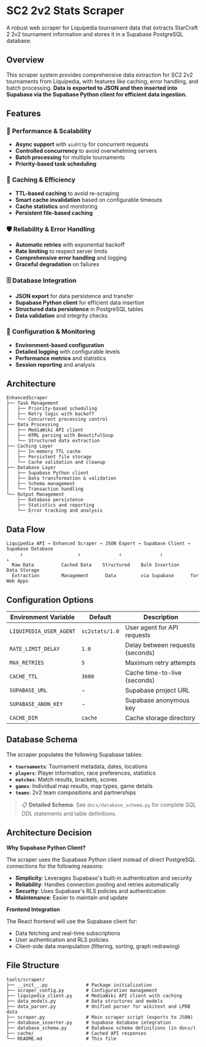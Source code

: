 # SC2 2v2 Stats Scraper

A robust web scraper for Liquipedia tournament data that extracts StarCraft 2 2v2 tournament information and stores it in a Supabase PostgreSQL database.

## Overview

This scraper system provides comprehensive data extraction for SC2 2v2 tournaments from Liquipedia, with features like caching, error handling, and batch processing. **Data is exported to JSON and then inserted into Supabase via the Supabase Python client for efficient data ingestion.**

## Features

### 🚀 **Performance & Scalability**
- **Async support** with `aiohttp` for concurrent requests
- **Controlled concurrency** to avoid overwhelming servers
- **Batch processing** for multiple tournaments
- **Priority-based task scheduling**

### 💾 **Caching & Efficiency**
- **TTL-based caching** to avoid re-scraping
- **Smart cache invalidation** based on configurable timeouts
- **Cache statistics** and monitoring
- **Persistent file-based caching**

### 🛡️ **Reliability & Error Handling**
- **Automatic retries** with exponential backoff
- **Rate limiting** to respect server limits
- **Comprehensive error handling** and logging
- **Graceful degradation** on failures

### 🗄️ **Database Integration**
- **JSON export** for data persistence and transfer
- **Supabase Python client** for efficient data insertion
- **Structured data persistence** in PostgreSQL tables
- **Data validation** and integrity checks

### 🔧 **Configuration & Monitoring**
- **Environment-based configuration**
- **Detailed logging** with configurable levels
- **Performance metrics** and statistics
- **Session reporting** and analysis

## Architecture

```
EnhancedScraper
├── Task Management
│   ├── Priority-based scheduling
│   ├── Retry logic with backoff
│   └── Concurrent processing control
├── Data Processing
│   ├── MediaWiki API client
│   ├── HTML parsing with BeautifulSoup
│   └── Structured data extraction
├── Caching Layer
│   ├── In-memory TTL cache
│   ├── Persistent file storage
│   └── Cache validation and cleanup
├── Database Layer
│   ├── Supabase Python client
│   ├── Data transformation & validation
│   ├── Schema management
│   └── Transaction handling
└── Output Management
    ├── Database persistence
    ├── Statistics and reporting
    └── Error tracking and analysis
```

## Data Flow

```
Liquipedia API → Enhanced Scraper → JSON Export → Supabase Client → Supabase Database
     ↓                    ↓              ↓              ↓              ↓
  Raw Data          Cached Data    Structured    Bulk Insertion    Data Storage
  Extraction        Management      Data         via Supabase      for Web Apps
```

## Configuration Options

| Environment Variable | Default | Description |
|---------------------|---------|-------------|
| `LIQUIPEDIA_USER_AGENT` | `sc2stats/1.0` | User agent for API requests |
| `RATE_LIMIT_DELAY` | `1.0` | Delay between requests (seconds) |
| `MAX_RETRIES` | `5` | Maximum retry attempts |
| `CACHE_TTL` | `3600` | Cache time-to-live (seconds) |
| `SUPABASE_URL` | - | Supabase project URL |
| `SUPABASE_ANON_KEY` | - | Supabase anonymous key |
| `CACHE_DIR` | `cache` | Cache storage directory |

## Database Schema

The scraper populates the following Supabase tables:

- **`tournaments`**: Tournament metadata, dates, locations
- **`players`**: Player information, race preferences, statistics
- **`matches`**: Match results, brackets, scores
- **`games`**: Individual map results, map types, game details
- **`teams`**: 2v2 team compositions and partnerships

> 📋 **Detailed Schema**: See `docs/database_schema.py` for complete SQL DDL statements and table definitions.

## Architecture Decision

**Why Supabase Python Client?**

The scraper uses the Supabase Python client instead of direct PostgreSQL connections for the following reasons:

- **Simplicity**: Leverages Supabase's built-in authentication and security
- **Reliability**: Handles connection pooling and retries automatically
- **Security**: Uses Supabase's RLS policies and authentication
- **Maintenance**: Easier to maintain and update

**Frontend Integration**

The React frontend will use the Supabase client for:
- Data fetching and real-time subscriptions
- User authentication and RLS policies
- Client-side data manipulation (filtering, sorting, graph redrawing)

## File Structure

```
tools/scraper/
├── __init__.py              # Package initialization
├── scraper_config.py        # Configuration management
├── liquipedia_client.py     # MediaWiki API client with caching
├── data_models.py           # Data structures and models
├── data_parser.py           # Unified parser for wikitext and LPDB data
├── scraper.py               # Main scraper script (exports to JSON)
├── database_inserter.py     # Supabase database integration
├── database_schema.py       # Database schema definitions (in docs/)
├── cache/                   # Cached API responses
└── README.md                # This file
```